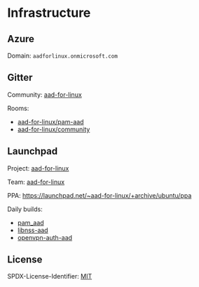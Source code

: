 # Infrastructure

## Azure

Domain: `aadforlinux.onmicrosoft.com`

## Gitter

Community: [aad-for-linux](https://gitter.im/aad-for-linux)

Rooms:
  - [aad-for-linux/pam-aad](https://gitter.im/aad-for-linux/pam-aad)
  - [aad-for-linux/community](https://gitter.im/aad-for-linux/community)

## Launchpad

Project: [aad-for-linux](https://launchpad.net/aad-for-linux)

Team: [aad-for-linux](https://launchpad.net/~aad-for-linux)

PPA: https://launchpad.net/~aad-for-linux/+archive/ubuntu/ppa

Daily builds:
  - [pam_aad](https://code.launchpad.net/~lramage/+recipe/pam-aad-daily)
  - [libnss-aad](https://code.launchpad.net/~aad-for-linux/+recipe/libnss-aad-daily)
  - [openvpn-auth-aad](https://code.launchpad.net/~aad-for-linux/+recipe/openvpn-auth-aad-daily)

## License

SPDX-License-Identifier: [MIT](https://spdx.org/licenses/MIT.html)
